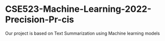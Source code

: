 # CSE523-Machine-Learning-2022-Precision-Pr-cis
Our project is based on Text Summarization using Machine learning models
